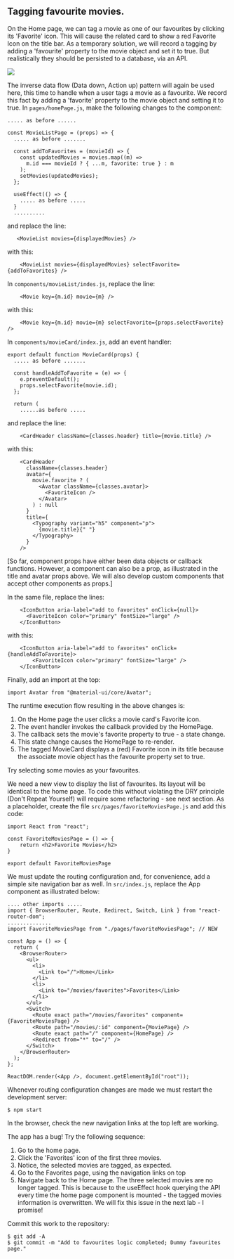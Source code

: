## Tagging favourite movies.

On the Home page, we can tag a movie as one of our favourites by clicking its 'Favorite' icon. This will cause the related card to show a red Favorite Icon on the title bar. As a temporary solution, we will record a tagging by adding a 'favourite' property to the movie object and set it to true. But realistically they should be persisted to a database, via an API. 

![][favorites]

The inverse data flow (Data down, Action up) pattern will again be used here, this time to handle when a user tags a movie as a favourite. We record this fact by adding a 'favorite' property to the movie object and setting it to true. In `pages/homePage.js`, make the following changes to the component:
~~~
..... as before ......

const MovieListPage = (props) => {
  ..... as before .......

  const addToFavorites = (movieId) => {
    const updatedMovies = movies.map((m) =>
      m.id === movieId ? { ...m, favorite: true } : m
    );
    setMovies(updatedMovies);
  };

  useEffect(() => {
    ..... as before .....
  }
  ..........
~~~
and replace the line:
~~~
   <MovieList movies={displayedMovies} />
~~~
with this:
~~~
    <MovieList movies={displayedMovies} selectFavorite={addToFavorites} />
~~~
In `components/movieList/indes.js`, replace the line:
~~~
    <Movie key={m.id} movie={m} />
~~~
with this:
~~~
    <Movie key={m.id} movie={m} selectFavorite={props.selectFavorite} />
~~~
In `components/movieCard/index.js`, add an event handler:
~~~
export default function MovieCard(props) {
  ..... as before .......

  const handleAddToFavorite = (e) => {
    e.preventDefault();
    props.selectFavorite(movie.id);
  };

  return (
    ......as before .....
~~~
and replace the line:
~~~
    <CardHeader className={classes.header} title={movie.title} />
~~~
with this:
~~~
    <CardHeader
      className={classes.header}
      avatar={
        movie.favorite ? (
          <Avatar className={classes.avatar}>
            <FavoriteIcon />
          </Avatar>
        ) : null
      }
      title={
        <Typography variant="h5" component="p">
          {movie.title}{" "}
        </Typography>
      }
    />
~~~
[So far, component props have either been data objects or callback functions. However, a component can also be a prop, as illustrated in the title and avatar props above. We will also develop custom components that accept other components as props.]

In the same file, replace the lines:
~~~
    <IconButton aria-label="add to favorites" onClick={null}>
      <FavoriteIcon color="primary" fontSize="large" />
    </IconButton>
~~~
with this:
~~~
    <IconButton aria-label="add to favorites" onClick={handleAddToFavorite}>
        <FavoriteIcon color="primary" fontSize="large" />
    </IconButton>
~~~
Finally, add an import at the top:
~~~
import Avatar from "@material-ui/core/Avatar";
~~~
The runtime execution flow resulting in the above changes is:
1. On the Home page the user clicks a movie card's Favorite icon.
1. The event handler invokes the callback provided by the HomePage. 
1. The callback sets the movie's favorite property to true - a state change. 
1. This state change causes the HomePage to re-render. 
1. The tagged MovieCard displays a (red) Favorite icon in its title because the associate movie object has the favourite property set to true.   

Try selecting some movies as your favourites.

We need a new view to display the list of favourites. Its layout will be identical to the home page. To code this without violating the DRY principle (Don't Repeat Yourself) will require some refactoring - see next section. As a placeholder, create the file `src/pages/favoriteMoviesPage.js` and add this code:
~~~
import React from "react";

const FavoriteMoviesPage = () => {
    return <h2>Favorite Movies</h2>
}

export default FavoriteMoviesPage
~~~
We must update the routing configuration and, for convenience, add a simple site navigation bar as well. In `src/index.js`, replace the App component as illustrated below:
~~~
.... other imports .....
import { BrowserRouter, Route, Redirect, Switch, Link } from "react-router-dom";
..............
import FavoriteMoviesPage from "./pages/favoriteMoviesPage"; // NEW

const App = () => {
  return (
    <BrowserRouter>
      <ul>
        <li>
          <Link to="/">Home</Link>
        </li>
        <li>
          <Link to="/movies/favorites">Favorites</Link>
        </li>
      </ul>
      <Switch>
        <Route exact path="/movies/favorites" component={FavoriteMoviesPage} />
        <Route path="/movies/:id" component={MoviePage} />
        <Route exact path="/" component={HomePage} />
        <Redirect from="*" to="/" />
      </Switch>
    </BrowserRouter>
  );
};

ReactDOM.render(<App />, document.getElementById("root"));
 ~~~
Whenever routing configuration changes are made we must restart the development server:
~~~
$ npm start
~~~
In the browser, check the new navigation links at the top left are working.

The app has a bug! Try the following sequence:

1. Go to the home page.
1. Click the 'Favorites' icon of the first three movies.
1. Notice, the selected movies are tagged, as expected. 
1. Go to the Favorites page, using the navigation links on top
1. Navigate back to the Home page. The three selected movies are no longer tagged. This is because to the useEffect hook querying the API every time the home page component is mounted - the tagged movies information is overwritten. We will fix this issue in the next lab - I promise!

Commit this work to the repository:
~~~
$ git add -A
$ git commit -m "Add to favourites logic completed; Dummy favourites page."
~~~

[navigation]: ./img/navigation.png
[favorites]: ./img/favorites.png
